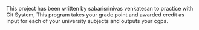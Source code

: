 This project has been written by sabarisrinivas venkatesan to practice with Git System,
This program takes your grade point and awarded credit as input for each of your university subjects and outputs your cgpa.
